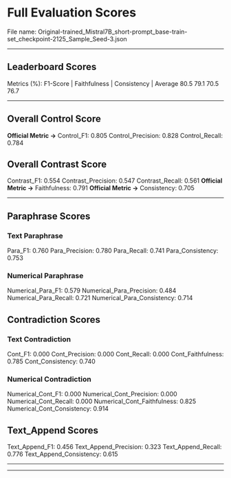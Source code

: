 # Full Evaluation Scores

File name: Original-trained_Mistral7B_short-prompt_base-train-set_checkpoint-2125_Sample_Seed-3.json


---

## Leaderboard Scores

Metrics (%): F1-Score | Faithfulness | Consistency | Average
                80.5        79.1          70.5        76.7

---

## Overall Control Score

**Official Metric ->** Control_F1: 0.805
Control_Precision: 0.828
Control_Recall: 0.784

## Overall Contrast Score

Contrast_F1: 0.554
Contrast_Precision: 0.547
Contrast_Recall: 0.561
**Official Metric ->** Faithfulness: 0.791
**Official Metric ->** Consistency: 0.705

---


## Paraphrase Scores


### Text Paraphrase

Para_F1: 0.760
Para_Precision: 0.780
Para_Recall: 0.741
Para_Consistency: 0.753


### Numerical Paraphrase

Numerical_Para_F1: 0.579
Numerical_Para_Precision: 0.484
Numerical_Para_Recall: 0.721
Numerical_Para_Consistency: 0.714


## Contradiction Scores


### Text Contradiction

Cont_F1: 0.000
Cont_Precision: 0.000
Cont_Recall: 0.000
Cont_Faithfulness: 0.785
Cont_Consistency: 0.740


### Numerical Contradiction

Numerical_Cont_F1: 0.000
Numerical_Cont_Precision: 0.000
Numerical_Cont_Recall: 0.000
Numerical_Cont_Faithfulness: 0.825
Numerical_Cont_Consistency: 0.914


## Text_Append Scores

Text_Append_F1: 0.456
Text_Append_Precision: 0.323
Text_Append_Recall: 0.776
Text_Append_Consistency: 0.615

---


---

